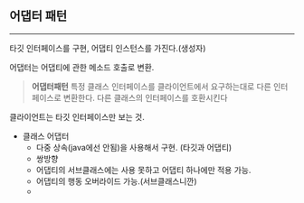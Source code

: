 ## 어댑터 패턴

---

타깃 인터페이스를 구현, 어댑티 인스턴스를 가진다.(생성자)

어댑터는 어댑티에 관한 메소드 호출로 변환.

> **어댑터패턴** 특정 클래스 인터페이스를 클라이언트에서 요구하는대로 다른 인터페이스로 변환한다.
> 다른 클래스의 인터페이스를 호환시킨다

클라이언트는 타깃 인터페이스만 보는 것.

- 클래스 어댑터
  - 다중 상속(java에선 안됨)을 사용해서 구현. (타깃과 어댑티)
  - 쌍방향
  - 어댑티의 서브클래스에는 사용 못하고 어댑티 하나에만 적용 가능.
  - 어댑티의 행동 오버라이드 가능.(서브클래스니깐)
  -
